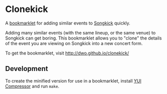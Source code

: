 Clonekick
=========

A [bookmarklet](https://en.wikipedia.org/wiki/Bookmarklet) for adding similar
events to [Songkick](http://www.songkick.com) quickly.

Adding many similar events (with the same lineup, or the same venue) to
Songkick can get boring. This bookmarklet allows you to "clone" the details of
the event you are viewing on Songkick into a new concert form.

To get the bookmarklet, visit http://dwo.github.io/clonekick/

Development
-----------

To create the minified version for use in a bookmarklet, install [YUI
Compressor](http://yui.github.io/yuicompressor/) and run `make`.
